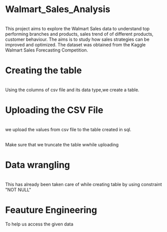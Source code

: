# Walmart_Sales_Analysis

<br>This project aims to explore the Walmart Sales data to understand top performing branches and products, sales trend of of different products, customer behaviour. The aims is to study how sales strategies can be improved and optimized. The dataset was obtained from the Kaggle Walmart Sales Forecasting Competition.


# Creating the table 
<br> Using the columns of csv file and its data type,we create a table.

# Uploading the CSV File
<br> we upload the values from csv file to the table created in sql.

<br>Make sure that we truncate the table wwhile uploading


# Data wrangling
<br>This has already been taken care of while creating table by using constraint "NOT NULL"

# Feauture Engineering
To help us access the given data
